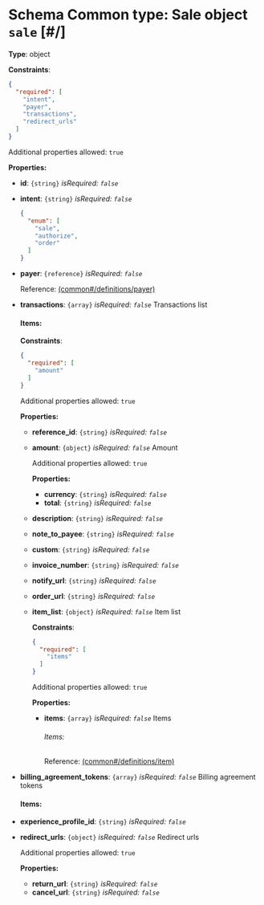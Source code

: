 # Schema Common type: Sale object `sale`  [#/]


**Type**: object





**Constraints**:

```json
{
  "required": [
    "intent",
    "payer",
    "transactions",
    "redirect_urls"
  ]
}
```


Additional properties allowed: `true`


**Properties:**


 - **id**: `{string}` *isRequired: `false`* 
 - **intent**: `{string}` *isRequired: `false`* 
    ```json
    {
      "enum": [
        "sale",
        "authorize",
        "order"
      ]
    }
    ```
    
 - **payer**: `{reference}` *isRequired: `false`* 
    
    Reference: <a href="common.md#/definitions/payer">  (common#/definitions/payer)</a>
    
 - **transactions**: `{array}` *isRequired: `false`* Transactions list
    
    <a name="/properties/transactions"/>
    
    
    
    
    #### Items:
    
    
    <a name="/properties/transactions/items"/>
    
    
    
    
    
    **Constraints**:
    
    ```json
    {
      "required": [
        "amount"
      ]
    }
    ```
    
    
    Additional properties allowed: `true`
    
    
    **Properties:**
    
    
     - **reference_id**: `{string}` *isRequired: `false`* 
     - **amount**: `{object}` *isRequired: `false`* Amount
        
        <a name="/properties/transactions/items/properties/amount"/>
        
        
        
        
        
        Additional properties allowed: `true`
        
        
        **Properties:**
        
        
         - **currency**: `{string}` *isRequired: `false`* 
         - **total**: `{string}` *isRequired: `false`* 
        
     - **description**: `{string}` *isRequired: `false`* 
     - **note_to_payee**: `{string}` *isRequired: `false`* 
     - **custom**: `{string}` *isRequired: `false`* 
     - **invoice_number**: `{string}` *isRequired: `false`* 
     - **notify_url**: `{string}` *isRequired: `false`* 
     - **order_url**: `{string}` *isRequired: `false`* 
     - **item_list**: `{object}` *isRequired: `false`* Item list
        
        <a name="/properties/transactions/items/properties/item_list"/>
        
        
        
        
        
        **Constraints**:
        
        ```json
        {
          "required": [
            "items"
          ]
        }
        ```
        
        
        Additional properties allowed: `true`
        
        
        **Properties:**
        
        
         - **items**: `{array}` *isRequired: `false`* Items
            
            <a name="/properties/transactions/items/properties/item_list/properties/items"/>
            
            
            
            
            ###### Items:
            
            
            Reference: <a href="common.md#/definitions/item">  (common#/definitions/item)</a>
            
        
    
 - **billing_agreement_tokens**: `{array}` *isRequired: `false`* Billing agreement tokens
    
    <a name="/properties/billing_agreement_tokens"/>
    
    
    
    
    #### Items:
    
 - **experience_profile_id**: `{string}` *isRequired: `false`* 
 - **redirect_urls**: `{object}` *isRequired: `false`* Redirect urls
    
    <a name="/properties/redirect_urls"/>
    
    
    
    
    
    Additional properties allowed: `true`
    
    
    **Properties:**
    
    
     - **return_url**: `{string}` *isRequired: `false`* 
     - **cancel_url**: `{string}` *isRequired: `false`* 
    
